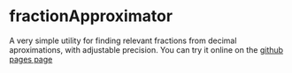 # fractionApproximator
A very simple utility for finding relevant fractions from decimal aproximations, with adjustable precision. 
You can try it online on the [github pages page](https://patronics.github.io/fractionApproximator/fractionApproximator.html)
